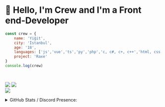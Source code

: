 
# 👋 Hello, I'm **Crew** and I'm a **Front end-Developer**

```js
const crew = {
    name: 'Yiğit',
    city: 'İstanbul',
    age: '18',
    languages: ['js','vue','ts','py','php','c, c#, c+, c++','html, css', 'dart', 'lua'],
    project: 'Raxe'
}
console.log(crew)
```

<!-- BLOG-POST-LIST:START -->
<!-- BLOG-POST-LIST:END -->
&nbsp;
<p align="left">
<a href="https://discord.gg/hu6XpsVxnP" target"blank_"><img src="https://img.shields.io/badge/Raxe Support%20-7289DA.svg?&style=for-the-badge&logo=discord&logoColor"></a>
<a href="https://discord.com/users/992903509701828679" target"blank_"><img src="https://img.shields.io/badge/Crew%20-7289DA.svg?&style=for-the-badge&logo=discord&logoColor"></a>
</br><img src="https://komarev.com/ghpvc/?username=CrewLua&"/>

<details>
    <summary>GitHub Stats / Discord Presence:</summary>
    <img align="right" width="100%" src="https://github-readme-stats.vercel.app/api/top-langs?username=CrewLua&theme=dark&show_icons=true&locale=en&layout=compact" alt="crewlua"/>
    <img align="right" width="100%" src="https://github-readme-stats.vercel.app/api?username=CrewLua&theme=dark&show_icons=true&locale=en" alt="crewlua"/>

[![Discord Presence](https://lanyard-profile-readme.vercel.app/api/992903509701828679?theme=light&bg=ecf&animated=false&hideDiscrim=true&borderRadius=25px&idleMessage=;D)](https://discord.com/users/992903509701828679)
</details>
